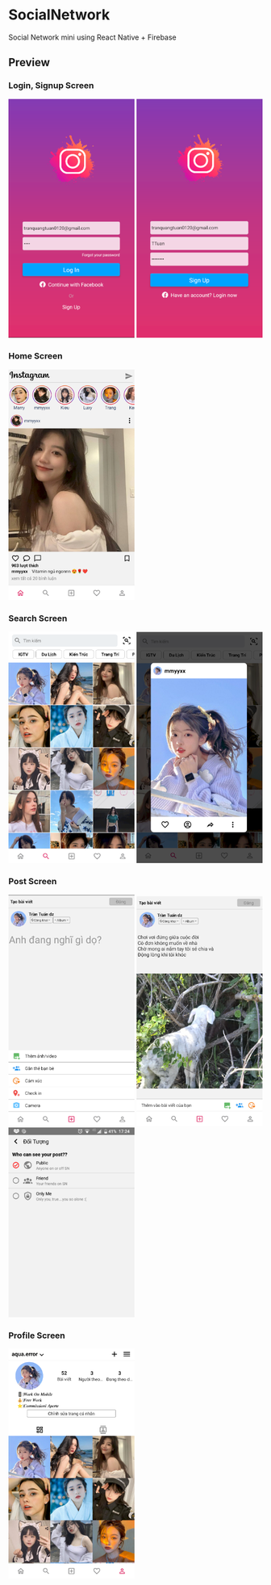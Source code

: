 # SocialNetwork
Social Network mini using React Native + Firebase

## Preview

### Login, Signup Screen
<img src="https://github.com/TranQuangTuan52/SocialNetwork/blob/master/screenshot/login.png" width="250"   alt="Login screen" />
<img src="https://github.com/TranQuangTuan52/SocialNetwork/blob/master/screenshot/signupp.png" width="250"   alt="Signup screen" /> 

### Home Screen
<img src="https://github.com/TranQuangTuan52/SocialNetwork/blob/master/screenshot/home.png" width="250"   alt="home screen" />

### Search Screen
<img src="https://github.com/TranQuangTuan52/SocialNetwork/blob/master/screenshot/search.png" width="250"   alt="Search 1" /> <img src="https://github.com/TranQuangTuan52/SocialNetwork/blob/master/screenshot/search1.png" width="250"   alt="Search 2" />

### Post Screen
<img src="https://github.com/TranQuangTuan52/SocialNetwork/blob/master/screenshot/post1.png" width="250" alt="Post 1" /> <img src="https://github.com/TranQuangTuan52/SocialNetwork/blob/master/screenshot/post2.png" width="250" alt="Post 2" /> <img src="https://github.com/TranQuangTuan52/SocialNetwork/blob/master/screenshot/Screenshot_20210304-172431.png" width="250" alt="audicien" />

### Profile Screen
<img src="https://github.com/TranQuangTuan52/SocialNetwork/blob/master/screenshot/profile.png" width="250" alt="Profile 1" />
